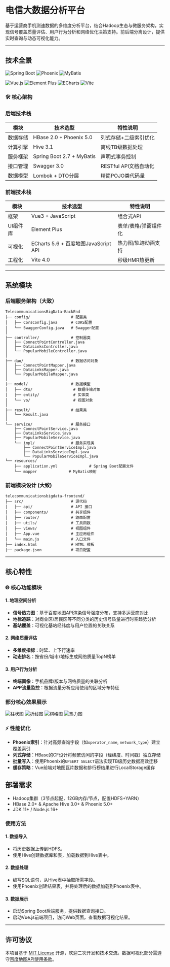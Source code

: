 # 电信大数据分析平台

基于运营商手机测速数据的多维度分析平台，结合Hadoop生态与微服务架构，实现信号覆盖质量评估、用户行为分析和网络优化决策支持。前后端分离设计，提供实时查询与动态可视化能力。




<!-- **演示地址**：[]() | **接口文档**：[Swagger UI]() -->

---

## 技术全景

![Spring Boot](https://img.shields.io/badge/Spring_Boot-2.7.0-brightgreen?style=flat&logo=springboot)
![Phoenix](https://img.shields.io/badge/Apache_Phoenix-5.0.0_HBase--2.0-007ec6?style=flat&logo=apache)
![MyBatis](https://img.shields.io/badge/MyBatis-2.2.2-1a5d9e?style=flat&logo=mybatis)


![Vue.js](https://img.shields.io/badge/Vue.js-3.5.13-4fc08d?style=flat&logo=vuedotjs)
![Element Plus](https://img.shields.io/badge/Element_Plus-2.9.3-409eff?style=flat&logo=element)
![ECharts](https://img.shields.io/badge/ECharts-5.6.0-aa344d?style=flat&logo=apacheecharts)
![Vite](https://img.shields.io/badge/Vite-6.0.5-646cff?style=flat&logo=vite)



### 🛠️ 核心架构


### 后端技术栈

| 模块          | 技术选型                                                                 | 特性说明                     |
|---------------|--------------------------------------------------------------------------|------------------------------|
| 数据存储      | HBase 2.0 + Phoenix 5.0                                                  | 列式存储+二级索引优化         |
| 计算引擎      | Hive 3.1                                                                 | 离线TB级数据处理              |
| 服务框架      | Spring Boot 2.7 + MyBatis                                                | 声明式事务控制                |
| 接口管理      | Swagger 3.0                                                              | RESTful API文档自动化         |
| 数据模型      | Lombok + DTO分层                                                         | 精简POJO类代码量              |

### 前端技术栈
| 模块          | 技术选型                                                                 | 特性说明                     |
|---------------|--------------------------------------------------------------------------|------------------------------|
| 框架          | Vue3 + JavaScript                                                        | 组合式API           |
| UI组件库      | Element Plus                                                             | 表单/表格/弹窗组件化         |
| 可视化        | ECharts 5.6 + 百度地图JavaScript API                                     | 热力图/轨迹动画支持           |
| 工程化        | Vite 4.0                                                                 | 秒级HMR热更新                |

---

## 系统模块

### 后端服务架构（大致）
```
TelecommunicationsBigData-BackEnd
├── config/                  # 配置类
│   ├── CorsConfig.java      # CORS配置
│   └── SwaggerConfig.java   # Swagger配置
│
├── controller/              # 控制器类
│   ├── ConnectPointController.java
│   ├── DataLinksController.java
│   └── PopularMobileController.java
│
├── dao/                     # 数据访问对象
│   ├── ConnectPointMapper.java
│   ├── DataLinksMapper.java
│   └── PopularMobileMapper.java
│
├── model/                   # 数据模型
│   ├── dto/                  # 数据传输对象
│   ├── entity/               # 实体类
│   └── vo/                   # 视图对象
│
├── result/                  # 结果类
│   └── Result.java
│
└── service/                 # 服务接口
    ├── ConnectPointService.java
    ├── DataLinksService.java
    ├── PopularMobileService.java
    └── impl/                # 服务实现类
        ├── ConnectPointServiceImpl.java
        ├── DataLinksServiceImpl.java
        └── PopularMobileServiceImpl.java
└── resources/
    ├── application.yml              # Spring Boot配置文件
    └── mapper              # MyBatis映射

```



### 前端模块设计 (大致)

```
telecommunicationsbigdata-frontend/
├── src/                     # 源代码
│   ├── api/                 # API 接口
│   ├── components/          # 共享组件
│   ├── router/              # 路由配置
│   ├── utils/               # 工具函数
│   ├── views/               # 视图组件
│   ├── App.vue              # 主应用组件
│   └── main.js              # 入口文件
├── index.html               # HTML 模板
├── package.json             # 项目配置
```



---

## 核心特性
### 🌐 核心功能模块
#### 1. 地理空间分析
- **信号热力图**：基于百度地图API渲染信号强度分布，支持多运营商对比
- **地标追踪**：对商业区/居民区等不同分类的历史信号质量进行时空趋势分析
- **基站覆盖**：可视化基站经纬度与用户位置的关联关系

#### 2. 网络质量评估
- **多维度指标**：时延、上下行速率
- **动态排名**：按省份/城市/地标生成网络质量TopN榜单


#### 3. 用户行为分析
- **终端画像**：手机品牌/版本与网络质量的关联分析
- **APP流量监控**：根据流量分析应用使用的区域分布特征

### 部分核心效果展示

![柱状图](image/image-3.png)
![折线图](image/image-2.png)
![棋格图](image/image-1.png)
![热力图](image/image.png)


### ⚡ 性能优化
- **Phoenix索引**：针对高频查询字段（如`operator_name`, `network_type`）建立覆盖索引
- **列式存储**：HBase的CF设计将频繁访问的字段（经纬度、时间戳）独立存储
- **批量写入**：使用Phoenix的`UPSERT SELECT`语法实现TB级历史数据高效迁移
- **缓存策略**：Vue前端对地图瓦片数据和排行榜结果进行LocalStorage缓存



## 部署需求

- Hadoop集群（3节点起配，12GB内存/节点，配置HDFS+YARN）
- HBase 2.0+ & Apache Hive 3.0+ & Phoenix 5.0+
- JDK 11+ / Node.js 16+

### 使用方法

#### 1. 数据导入
- 将历史数据上传到HDFS。
- 使用Hive创建数据库和表，加载数据到Hive表中。

#### 2. 数据处理
- 编写SQL语句，从Hive表中抽取所需字段。
- 使用Phoenix创建结果表，并将处理后的数据加载到Phoenix表中。

#### 3. 数据展示
- 启动Spring Boot后端服务，提供数据查询接口。
- 启动Vue.js前端项目，访问Web页面，查看数据可视化结果。

---

## 许可协议
本项目基于 [MIT License](LICENSE) 开源，欢迎二次开发和技术交流。数据可视化部分需遵守[百度地图API使用条款](https://lbsyun.baidu.com/index.php?title=open/license)。

